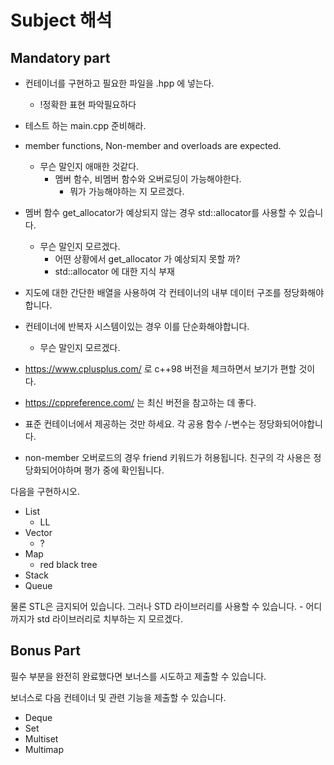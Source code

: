 # Subject 해석

## Mandatory part

- 컨테이너를 구현하고 필요한 파일을 <continer>.hpp 에 넣는다.
    - !정확한 표현 파악필요하다

- 테스트 하는 main.cpp 준비해라.

- member functions, Non-member and overloads are expected.
    - 무슨 말인지 애매한 것같다.
        - 멤버 함수, 비멤버 함수와 오버로딩이 가능해야한다.
            - 뭐가 가능해야하는 지 모르겠다.

- 멤버 함수 get_allocator가 예상되지 않는 경우 std::allocator를 사용할 수 있습니다.
    - 무슨 말인지 모르겠다.
        - 어떤 상황에서 get_allocator 가 예상되지 못할 까?
        - std::allocator 에 대한 지식 부재

- 지도에 대한 간단한 배열을 사용하여 각 컨테이너의 내부 데이터 구조를 정당화해야합니다.

- 컨테이너에 반복자 시스템이있는 경우 이를 단순화해야합니다.
    - 무슨 말인지 모르겠다.

- https://www.cplusplus.com/ 로 c++98 버전을 체크하면서 보기가 편할 것이다.

- https://cppreference.com/ 는 최신 버전을 참고하는 데 좋다.

- 표준 컨테이너에서 제공하는 것만 하세요. 각 공용 함수 /-변수는 정당화되어야합니다.

- non-member 오버로드의 경우 friend 키워드가 허용됩니다. 친구의 각 사용은 정당화되어야하며 평가 중에 확인됩니다.

다음을 구현하시오.

- List
    - LL
- Vector
    - ?
- Map
    - red black tree
- Stack
- Queue

물론 STL은 금지되어 있습니다. 그러나 STD 라이브러리를 사용할 수 있습니다.
    - 어디 까지가 std 라이브러리로 치부하는 지 모르겠다.

## Bonus Part

필수 부분을 완전히 완료했다면 보너스를 시도하고 제출할 수 있습니다.

보너스로 다음 컨테이너 및 관련 기능을 제출할 수 있습니다.

- Deque
- Set
- Multiset
- Multimap
